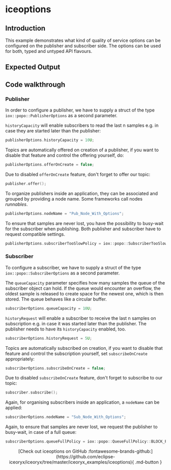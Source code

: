 # iceoptions

## Introduction

This example demonstrates what kind of quality of service options can be configured on the publisher and subscriber
side. The options can be used for both, typed and untyped API flavours.

## Expected Output

<!-- Add asciinema link here -->

## Code walkthrough

### Publisher

In order to configure a publisher, we have to supply a struct of the type `iox::popo::PublisherOptions` as a second parameter.

`historyCapacity` will enable subscribers to read the last n samples e.g. in case they are started later than the publisher:

```cpp
publisherOptions.historyCapacity = 10U;
```

Topics are automatically offered on creation of a publisher, if you want to disable that feature and control the offering yourself, do:

```cpp
publisherOptions.offerOnCreate = false;
```

Due to disabled `offerOnCreate` feature, don't forget to offer our topic:

```cpp
publisher.offer();
```

To organize publishers inside an application, they can be associated and grouped by providing a node name. Some frameworks call nodes _runnables_.

```cpp
publisherOptions.nodeName = "Pub_Node_With_Options";
```

To ensure that samples are never lost, you have the possibility to busy-wait for the subscriber when publishing. Both publisher and subscriber have to request compatible settings.

```cpp
publisherOptions.subscriberTooSlowPolicy = iox::popo::SubscriberTooSlowPolicy::WAIT_FOR_SUBSCRIBER;
```

### Subscriber

To configure a subscriber, we have to supply a struct of the type `iox::popo::SubscriberOptions` as a second parameter.

The `queueCapacity` parameter specifies how many samples the queue of the subscriber object can hold. If the queue
would encounter an overflow, the oldest sample is released to create space for the newest one, which is then stored. The queue behaves like a circular buffer.

```cpp
subscriberOptions.queueCapacity = 10U;
```

`historyRequest` will enable a subscriber to receive the last n samples on subscription e.g. in case it was started later than the publisher. The publisher needs to have its `historyCapacity` enabled, too.

```cpp
subscriberOptions.historyRequest = 5U;
```

Topics are automatically subscribed on creation, if you want to disable that feature and control the subscription
yourself, set `subscribeOnCreate` appropriately:

```cpp
subscriberOptions.subscribeOnCreate = false;
```

Due to disabled `subscribeOnCreate` feature, don't forget to subscribe to our topic:

```cpp
subscriber.subscribe();
```

Again, for organising subscribers inside an application, a `nodeName` can be applied:

```cpp
subscriberOptions.nodeName = "Sub_Node_With_Options";
```

Again, to ensure that samples are never lost, we request the publisher to busy-wait, in case of a full queue:

```cpp
subscriberOptions.queueFullPolicy = iox::popo::QueueFullPolicy::BLOCK_PUBLISHER;
```

<center>
[Check out iceoptions on GitHub :fontawesome-brands-github:](https://github.com/eclipse-iceoryx/iceoryx/tree/master/iceoryx_examples/iceoptions){ .md-button }
</center>

